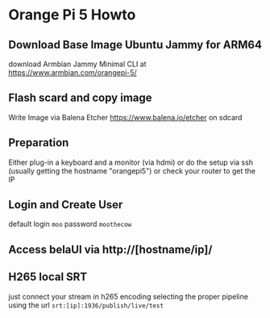 # Orange Pi 5 Howto
## Download Base Image Ubuntu Jammy for ARM64
download Armbian Jammy	Minimal CLI at https://www.armbian.com/orangepi-5/
## Flash scard and copy image
Write Image via Balena Etcher https://www.balena.io/etcher on sdcard 
## Preparation
Either plug-in a keyboard and a monitor (via hdmi) or do the setup via ssh (usually getting the hostname "orangepi5") or check your router to get the IP
## Login and Create User
default login `moo` password `moothecow`
## Access belaUI via http://[hostname/ip]/
## H265 local SRT
just connect your stream in h265 encoding selecting the proper pipeline using the url `srt:[ip]:1936/publish/live/test`